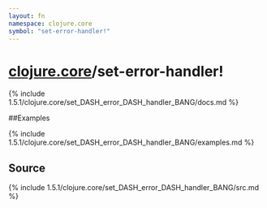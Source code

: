 ```yaml
---
layout: fn
namespace: clojure.core
symbol: "set-error-handler!"
---
```


# [clojure.core](../)/set-error-handler!

{% include 1.5.1/clojure.core/set_DASH_error_DASH_handler_BANG/docs.md %}

##Examples

{% include 1.5.1/clojure.core/set_DASH_error_DASH_handler_BANG/examples.md %}
## Source
{% include 1.5.1/clojure.core/set_DASH_error_DASH_handler_BANG/src.md %}

